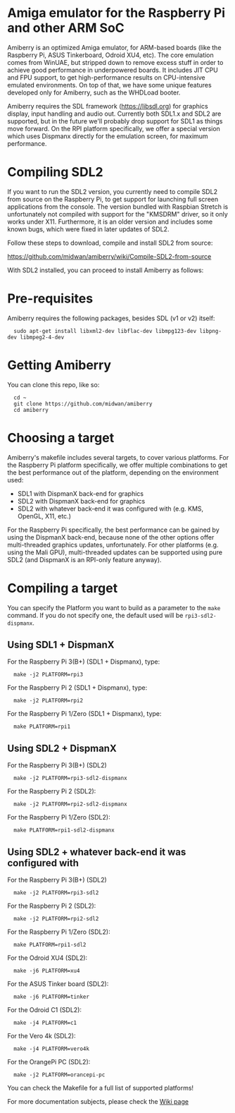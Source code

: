 # Amiga emulator for the Raspberry Pi and other ARM SoC
Amiberry is an optimized Amiga emulator, for ARM-based boards (like the Raspberry Pi, ASUS Tinkerboard, Odroid XU4, etc). The core emulation comes from WinUAE, but stripped down to remove excess stuff in order to achieve good performance in underpowered boards. It includes JIT CPU and FPU support, to get high-performance results on CPU-intensive emulated environments. On top of that, we have some unique features developed only for Amiberry, such as the WHDLoad booter.

Amiberry requires the SDL framework (https://libsdl.org) for graphics display, input handling and audio out. Currently both SDL1.x and SDL2 are supported, but in the future we'll probably drop support for SDL1 as things move forward. On the RPI platform specifically, we offer a special version which uses Dispmanx directly for the emulation screen, for maximum performance.

# Compiling SDL2
If you want to run the SDL2 version, you currently need to compile SDL2 from source on the Raspberry Pi, to get support for launching full screen applications from the console. The version bundled with Raspbian Stretch is unfortunately not compiled with support for the "KMSDRM" driver, so it only works under X11. Furthermore, it is an older version and includes some known bugs, which were fixed in later updates of SDL2.

Follow these steps to download, compile and install SDL2 from source:

https://github.com/midwan/amiberry/wiki/Compile-SDL2-from-source
      
With SDL2 installed, you can proceed to install Amiberry as follows:

# Pre-requisites
Amiberry requires the following packages, besides SDL (v1 or v2) itself:

      sudo apt-get install libxml2-dev libflac-dev libmpg123-dev libpng-dev libmpeg2-4-dev

# Getting Amiberry
You can clone this repo, like so:
      
      cd ~
      git clone https://github.com/midwan/amiberry
      cd amiberry
      
# Choosing a target
Amiberry's makefile includes several targets, to cover various platforms. For the Raspberry Pi platform specifically, we offer multiple combinations to get the best performance out of the platform, depending on the environment used:
- SDL1 with DispmanX back-end for graphics
- SDL2 with DispmanX back-end for graphics
- SDL2 with whatever back-end it was configured with (e.g. KMS, OpenGL, X11, etc.)

For the Raspberry Pi specifically, the best performance can be gained by using the DispmanX back-end, because none of the other options offer multi-threaded graphics updates, unfortunately. For other platforms (e.g. using the Mali GPU), multi-threaded updates can be supported using pure SDL2 (and DispmanX is an RPI-only feature anyway).

# Compiling a target
You can specify the Platform you want to build as a parameter to the `make` command. If you do not specify one, the default used will be `rpi3-sdl2-dispmanx`.

## Using SDL1 + DispmanX
For the Raspberry Pi 3(B+) (SDL1 + Dispmanx), type:

      make -j2 PLATFORM=rpi3

For the Raspberry Pi 2 (SDL1 + Dispmanx), type:

      make -j2 PLATFORM=rpi2

For the Raspberry Pi 1/Zero (SDL1 + Dispmanx), type:

      make PLATFORM=rpi1

## Using SDL2 + DispmanX

For the Raspberry Pi 3(B+) (SDL2)

      make -j2 PLATFORM=rpi3-sdl2-dispmanx

For the Raspberry Pi 2 (SDL2):

      make -j2 PLATFORM=rpi2-sdl2-dispmanx
      
For the Raspberry Pi 1/Zero (SDL2):

      make PLATFORM=rpi1-sdl2-dispmanx

## Using SDL2 + whatever back-end it was configured with

For the Raspberry Pi 3(B+) (SDL2)

      make -j2 PLATFORM=rpi3-sdl2

For the Raspberry Pi 2 (SDL2):

      make -j2 PLATFORM=rpi2-sdl2
      
For the Raspberry Pi 1/Zero (SDL2):

      make PLATFORM=rpi1-sdl2

For the Odroid XU4 (SDL2):

      make -j6 PLATFORM=xu4
      
For the ASUS Tinker board (SDL2):

      make -j6 PLATFORM=tinker
      
For the Odroid C1 (SDL2):

      make -j4 PLATFORM=c1

For the Vero 4k (SDL2):

      make -j4 PLATFORM=vero4k
     
For the OrangePi PC (SDL2):

      make -j2 PLATFORM=orancepi-pc
      
You can check the Makefile for a full list of supported platforms!

For more documentation subjects, please check the [Wiki page](https://github.com/midwan/amiberry/wiki)
